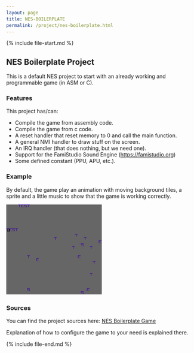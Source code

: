 ```yaml
---
layout: page
title: NES-BOILERPLATE
permalink: /project/nes-boilerplate.html
---
```


{% include file-start.md %}

## NES Boilerplate Project

This is a default NES project to start with an already working and programmable game (in ASM or C).

### **Features**

This project has/can:

- Compile the game from assembly code.
- Compile the game from c code.
- A reset handler that reset memory to 0 and call the main function.
- A general NMI handler to draw stuff on the screen.
- An IRQ handler (that does nothing, but we need one).
- Support for the FamiStudio Sound Engine (<https://famistudio.org>)
- Some defined constant (PPU, APU, etc.).

### **Example**

By default, the game play an animation with moving background tiles, a sprite and a little music to show that the game is working correctly.

![Boilerplate Screenshot](/img/nes-boilerplate.gif)

### **Sources**

You can find the project sources here: [NES Boilerplate Game](https://github.com/Safyrus/NES-Boilerplate-Game)

Explanation of how to configure the game to your need is explained there.

{% include file-end.md %}
